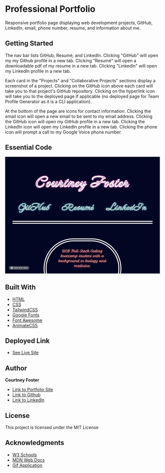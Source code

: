 # Professional Portfolio

Responsive portfolio page displaying web development projects, GitHub, LinkedIn, email, phone number, resume, and information about me.  

  
## Getting Started

The nav bar lists GitHub, Resumé, and LinkedIn. Clicking "GitHub" will open my my Github profile in a new tab. Clicking "Resumé" will open a downloadable pdf of my resume in a new tab. Clicking "LinkedIn" will open my LinkedIn profile in a new tab.

Each card in the "Projects" and "Collaborative Projects" sections display a screenshot of a project. Clicking on the GitHub icon above each card will take you to that project's GitHub repository. Clicking on the hyperlink icon will take you to the deployed page if applicable (no deployed page for Team Profile Generator as it is a CLI application).  

At the bottom of the page are icons for contact information. Clicking the email icon will open a new email to be sent to my email address. Clicking the GitHub icon will open my GitHub profile in a new tab. Clicking the LinkedIn icon will open my LinkedIn profile in a new tab. Clicking the phone icon will prompt a call to my Google Voice phone number.  

  
## Essential Code
![](assets/images/animation.gif)



## Built With

* [HTML](https://developer.mozilla.org/en-US/docs/Web/HTML)
* [CSS](https://developer.mozilla.org/en-US/docs/Web/CSS)
* [TailwindCSS](https://tailwindcss.com/docs/installation)  
* [Google Fonts](https://fonts.google.com/)
* [Font Awesome](https://fontawesome.com/)
* [AnimateCSS](https://animate.style/)
    
## Deployed Link

* [See Live Site](https://cfoster121.github.io/portfolio-3/)


## Author

**Courtney Foster** 

- [Link to Portfolio Site](https://cfoster121.github.io/portfolio-3/)
- [Link to Github](https://github.com/cfoster121)
- [Link to LinkedIn](https://www.linkedin.com/in/courtney-foster-0b364575/)


## License

This project is licensed under the MIT License 

## Acknowledgments

* [W3 Schools](https://www.w3schools.com/)
* [MDN Web Docs](https://developer.mozilla.org/en-US/)
* [Gif Application](https://gifox.io/)
